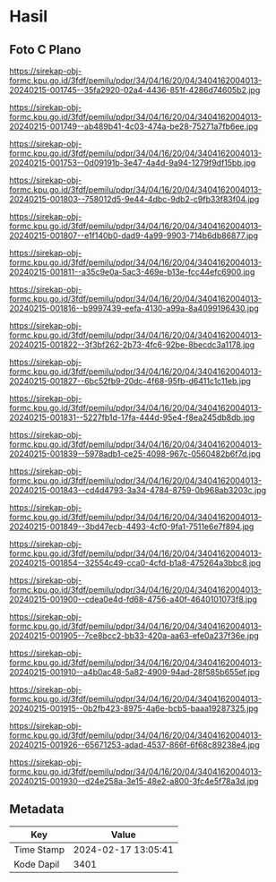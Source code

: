 # Hasil

## Foto C Plano

https://sirekap-obj-formc.kpu.go.id/3fdf/pemilu/pdpr/34/04/16/20/04/3404162004013-20240215-001745--35fa2920-02a4-4436-851f-4286d74605b2.jpg

https://sirekap-obj-formc.kpu.go.id/3fdf/pemilu/pdpr/34/04/16/20/04/3404162004013-20240215-001749--ab489b41-4c03-474a-be28-75271a7fb6ee.jpg

https://sirekap-obj-formc.kpu.go.id/3fdf/pemilu/pdpr/34/04/16/20/04/3404162004013-20240215-001753--0d09191b-3e47-4a4d-9a94-1279f9df15bb.jpg

https://sirekap-obj-formc.kpu.go.id/3fdf/pemilu/pdpr/34/04/16/20/04/3404162004013-20240215-001803--758012d5-9e44-4dbc-9db2-c9fb33f83f04.jpg

https://sirekap-obj-formc.kpu.go.id/3fdf/pemilu/pdpr/34/04/16/20/04/3404162004013-20240215-001807--e1f140b0-dad9-4a99-9903-714b6db86877.jpg

https://sirekap-obj-formc.kpu.go.id/3fdf/pemilu/pdpr/34/04/16/20/04/3404162004013-20240215-001811--a35c9e0a-5ac3-469e-b13e-fcc44efc6900.jpg

https://sirekap-obj-formc.kpu.go.id/3fdf/pemilu/pdpr/34/04/16/20/04/3404162004013-20240215-001816--b9997439-eefa-4130-a99a-8a4099196430.jpg

https://sirekap-obj-formc.kpu.go.id/3fdf/pemilu/pdpr/34/04/16/20/04/3404162004013-20240215-001822--3f3bf262-2b73-4fc6-92be-8becdc3a1178.jpg

https://sirekap-obj-formc.kpu.go.id/3fdf/pemilu/pdpr/34/04/16/20/04/3404162004013-20240215-001827--6bc52fb9-20dc-4f68-95fb-d6411c1c11eb.jpg

https://sirekap-obj-formc.kpu.go.id/3fdf/pemilu/pdpr/34/04/16/20/04/3404162004013-20240215-001831--5227fb1d-17fa-444d-95e4-f8ea245db8db.jpg

https://sirekap-obj-formc.kpu.go.id/3fdf/pemilu/pdpr/34/04/16/20/04/3404162004013-20240215-001839--5978adb1-ce25-4098-967c-0560482b6f7d.jpg

https://sirekap-obj-formc.kpu.go.id/3fdf/pemilu/pdpr/34/04/16/20/04/3404162004013-20240215-001843--cd4d4793-3a34-4784-8759-0b968ab3203c.jpg

https://sirekap-obj-formc.kpu.go.id/3fdf/pemilu/pdpr/34/04/16/20/04/3404162004013-20240215-001849--3bd47ecb-4493-4cf0-9fa1-7511e6e7f894.jpg

https://sirekap-obj-formc.kpu.go.id/3fdf/pemilu/pdpr/34/04/16/20/04/3404162004013-20240215-001854--32554c49-cca0-4cfd-b1a8-475264a3bbc8.jpg

https://sirekap-obj-formc.kpu.go.id/3fdf/pemilu/pdpr/34/04/16/20/04/3404162004013-20240215-001900--cdea0e4d-fd68-4756-a40f-4640101073f8.jpg

https://sirekap-obj-formc.kpu.go.id/3fdf/pemilu/pdpr/34/04/16/20/04/3404162004013-20240215-001905--7ce8bcc2-bb33-420a-aa63-efe0a237f36e.jpg

https://sirekap-obj-formc.kpu.go.id/3fdf/pemilu/pdpr/34/04/16/20/04/3404162004013-20240215-001910--a4b0ac48-5a82-4909-94ad-28f585b655ef.jpg

https://sirekap-obj-formc.kpu.go.id/3fdf/pemilu/pdpr/34/04/16/20/04/3404162004013-20240215-001915--0b2fb423-8975-4a6e-bcb5-baaa19287325.jpg

https://sirekap-obj-formc.kpu.go.id/3fdf/pemilu/pdpr/34/04/16/20/04/3404162004013-20240215-001926--65671253-adad-4537-866f-6f68c89238e4.jpg

https://sirekap-obj-formc.kpu.go.id/3fdf/pemilu/pdpr/34/04/16/20/04/3404162004013-20240215-001930--d24e258a-3e15-48e2-a800-3fc4e5f78a3d.jpg


## Metadata

| Key        | Value               |
| ---------- | ------------------- |
| Time Stamp | 2024-02-17 13:05:41 |
| Kode Dapil | 3401                |



